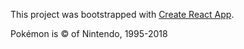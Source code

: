 This project was bootstrapped with [Create React App](https://github.com/facebookincubator/create-react-app).

Pokémon is © of Nintendo, 1995-2018
